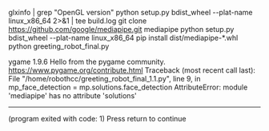 glxinfo | grep "OpenGL version"
python setup.py bdist_wheel --plat-name linux_x86_64 2>&1 | tee build.log
git clone https://github.com/google/mediapipe.git mediapipe
python setup.py bdist_wheel --plat-name linux_x86_64
pip install dist/mediapipe-*.whl
python greeting_robot_final.py


ygame 1.9.6
Hello from the pygame community. https://www.pygame.org/contribute.html
Traceback (most recent call last):
  File "/home/robothcc/greeting_robot_final_1.1.py", line 9, in <module>
    mp_face_detection = mp.solutions.face_detection
AttributeError: module 'mediapipe' has no attribute 'solutions'


------------------
(program exited with code: 1)
Press return to continue

